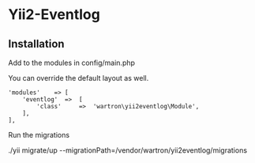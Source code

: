 # Yii2-Eventlog



## Installation

Add to the modules in config/main.php

You can override the default layout as well.

    'modules'    => [
        'eventlog'  =>  [
            'class'     =>  'wartron\yii2eventlog\Module',
        ],
    ],

Run the migrations

   ./yii migrate/up --migrationPath=/vendor/wartron/yii2eventlog/migrations